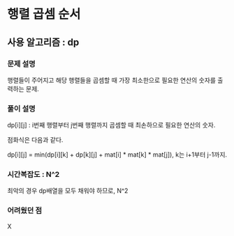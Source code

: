 # 행렬 곱셈 순서

## 사용 알고리즘 : dp

### 문제 설명

행렬들이 주어지고 해당 행렬들을 곱셈할 때 가장 최소한으로 필요한 연산의 숫자를 출력하는 문제.

### 풀이 설명

dp[i][j] : i번째 행렬부터 j번째 행렬까지 곱셈할 때 최손하으로 필요한 연산의 숫자.

점화식은 다음과 같다.

dp[i][j] = min(dp[i][k] + dp[k][j] + mat[i] * mat[k] * mat[j]), k는 i+1부터 j-1까지.

### 시간복잡도 : N^2

최악의 경우 dp배열을 모두 채워야 하므로, N^2

### 어려웠던 점

X